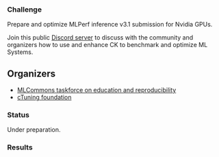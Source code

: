 ### Challenge

Prepare and optimize MLPerf inference v3.1 submission for Nvidia GPUs.

Join this public [Discord server](https://discord.gg/JjWNWXKxwT) to discuss with the community and organizers
how to use and enhance CK to benchmark and optimize ML Systems.

## Organizers

* [MLCommons taskforce on education and reproducibility](https://cKnowledge.org/mlcommons-taskforce)
* [cTuning foundation](https://cTuning.org)

### Status

Under preparation.

### Results

